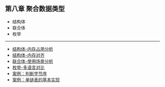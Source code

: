 ## 第八章 聚合数据类型

- 结构体
- 联合体
- 枚举

---

- [结构体-内存占用分析](../../chapter8/01.struct.c)   
- [结构体-内存对齐](../../chapter8/02.memory_align.c)
- [联合体-使用场景分析](../../chapter8/03.union.c)
- [枚举-多语言对比](../../chapter8/03.union.c)
- [案例：判断字节序](../../chapter8/05.judge_bytes_order.c)
- [案例：单链表的基本实现](../../chapter8/06.linked_list.c)